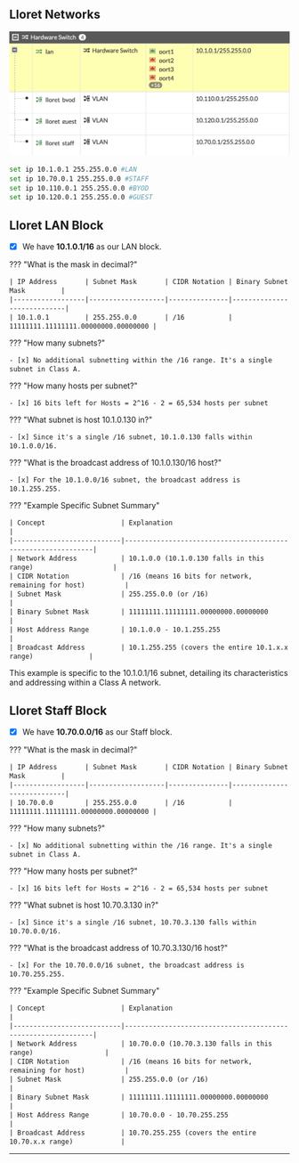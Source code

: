 
## Lloret Networks

![lloret-forti](assets/images/lloret-forti.png)

```bash
set ip 10.1.0.1 255.255.0.0 #LAN
set ip 10.70.0.1 255.255.0.0 #STAFF
set ip 10.110.0.1 255.255.0.0 #BYOD
set ip 10.120.0.1 255.255.0.0 #GUEST
```

## Lloret LAN Block 

- [x] We have **10.1.0.1/16** as our LAN block.

??? "What is the mask in decimal?"

    | IP Address       | Subnet Mask       | CIDR Notation | Binary Subnet Mask         |
    |------------------|-------------------|---------------|----------------------------|
    | 10.1.0.1         | 255.255.0.0       | /16           | 11111111.11111111.00000000.00000000 |

??? "How many subnets?"

    - [x] No additional subnetting within the /16 range. It's a single subnet in Class A.

??? "How many hosts per subnet?"

    - [x] 16 bits left for Hosts = 2^16 - 2 = 65,534 hosts per subnet

??? "What subnet is host 10.1.0.130 in?"

    - [x] Since it's a single /16 subnet, 10.1.0.130 falls within 10.1.0.0/16.

??? "What is the broadcast address of 10.1.0.130/16 host?"

    - [x] For the 10.1.0.0/16 subnet, the broadcast address is 10.1.255.255.

??? "Example Specific Subnet Summary"

    | Concept                   | Explanation                                                  |
    |---------------------------|--------------------------------------------------------------|
    | Network Address           | 10.1.0.0 (10.1.0.130 falls in this range)                    |
    | CIDR Notation             | /16 (means 16 bits for network, remaining for host)          |
    | Subnet Mask               | 255.255.0.0 (or /16)                                         |
    | Binary Subnet Mask        | 11111111.11111111.00000000.00000000                          |
    | Host Address Range        | 10.1.0.0 - 10.1.255.255                                      |
    | Broadcast Address         | 10.1.255.255 (covers the entire 10.1.x.x range)              |

This example is specific to the 10.1.0.1/16 subnet, detailing its characteristics and addressing within a Class A network.

## Lloret Staff Block

- [x] We have **10.70.0.0/16** as our Staff block.

??? "What is the mask in decimal?"

    | IP Address       | Subnet Mask       | CIDR Notation | Binary Subnet Mask         |
    |------------------|-------------------|---------------|----------------------------|
    | 10.70.0.0        | 255.255.0.0       | /16           | 11111111.11111111.00000000.00000000 |

??? "How many subnets?"

    - [x] No additional subnetting within the /16 range. It's a single subnet in Class A.

??? "How many hosts per subnet?"

    - [x] 16 bits left for Hosts = 2^16 - 2 = 65,534 hosts per subnet

??? "What subnet is host 10.70.3.130 in?"

    - [x] Since it's a single /16 subnet, 10.70.3.130 falls within 10.70.0.0/16.

??? "What is the broadcast address of 10.70.3.130/16 host?"

    - [x] For the 10.70.0.0/16 subnet, the broadcast address is 10.70.255.255.

??? "Example Specific Subnet Summary"

    | Concept                   | Explanation                                                  |
    |---------------------------|--------------------------------------------------------------|
    | Network Address           | 10.70.0.0 (10.70.3.130 falls in this range)                  |
    | CIDR Notation             | /16 (means 16 bits for network, remaining for host)          |
    | Subnet Mask               | 255.255.0.0 (or /16)                                         |
    | Binary Subnet Mask        | 11111111.11111111.00000000.00000000                          |
    | Host Address Range        | 10.70.0.0 - 10.70.255.255                                    |
    | Broadcast Address         | 10.70.255.255 (covers the entire 10.70.x.x range)            |

---

